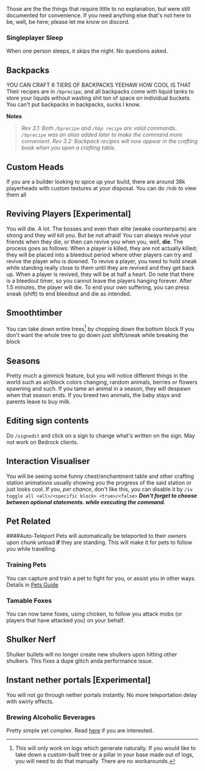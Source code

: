 Those are the the things that require little to no explanation, but were still documented for convenience. If you need anything else that's not here to be, well, be here; please let me know on discord. 

### Singleplayer Sleep
When one person sleeps, it skips the night. No questions asked.

## Backpacks
YOU CAN CRAFT 6 TIERS OF BACKPACKS YEEHAW HOW COOL IS THAT
Their recipes are in `/bprecipe`, and all backpacks come with liquid tanks to store your liquids without wasting shit ton of space on individual buckets. You can't put backpacks in backpacks, sucks I know. 

**Notes**
>*Rev 3.1: Both `/bprecipe` and `/bbp recipe` are valid commands. `/bprecipe` was an alias added later to make the command more convenient.*
>*Rev 3.2: Backpack recipes will now appear in the crafting book when you open a crafting table.*


## Custom Heads
If you are a builder looking to spice up your build, there are around 38k playerheads with custom textures at your disposal.
You can do `/hdb` to view them all

## Reviving Players [Experimental]
You will die. A lot. The bosses and even their elite (weake counterparts) are strong and they *will* kill you. But be not afraid! You can always revive your friends when they die, or then can revive you when you, well, **die**.
The process goes as follows: When a player is killed, they are not actually killed; they will be placed into a bleedout period where other players can try and revive the player who is downed. To revive a player, you need to hold sneak while standing really close to them until they are revived and they get back up. When a player is revived, they will be at half a heart. Do note that there is a bleedout timer, so you cannot leave the players hanging forever. After 1.5 minutes, the player will die. To end your own suffering, you can press sneak (shift) to end bleedout and die as intended.
## Smoothtimber
You can take down entire trees[^1] by chopping down the bottom block
If you don't want the whole tree to go down just shift/sneak while breaking the block

## Seasons
Pretty much a gimmick feature, but you will notice different things in the world such as air/block colors changing, random animals, berries or flowers spawning and such. If you tame an animal in a season, they will despawn when that season ends. If you breed two animals, the baby stays and parents leave to buy milk.

## Editing sign contents
Do `/signedit` and click on a sign to change what's written on the sign.
May not work on Bedrock clients.

## Interaction Visualiser 
You will be seeing some funny chest/enchantment table and other crafting station animations usually showing you the progress of the said station or just looks cool.
If you, *per chance*, don't like this, you can disable it by `/iv toggle all <all>/<specific block> <true>/<false>` 
***Don't forget to choose between optional statements. while executing the command.***

## Pet Related

####Auto-Teleport
Pets will automatically be teleported to their owners upon chunk unload **if** they are standing. This will make it for pets to follow you while travelling.

### Training Pets
You can capture and train a pet to fight for you, or assist you in other ways. Details in [Pets Guide](../pets.md)

### Tamable Foxes
You can now tame foxes, using chicken, to follow you attack mobs (or players that have attacked you) on your behalf. 

## Shulker Nerf
Shulker bullets will no longer create new shulkers upon hitting other shulkers. This fixes a dupe glitch anda performance issue.

## Instant nether portals [Experimental]
You will not go through nether portals instantly. No more teleportation delay with swirly effects.

### Brewing Alcoholic Beverages
Pretty simple yet complex. Read [here](brewing.md) if you are interested.

[^1]: This will only work on logs which generate naturally. If you would like to take down a custom-built tree or a pillar in your base made out of logs, you will need to do that manually. There are no workarounds.

